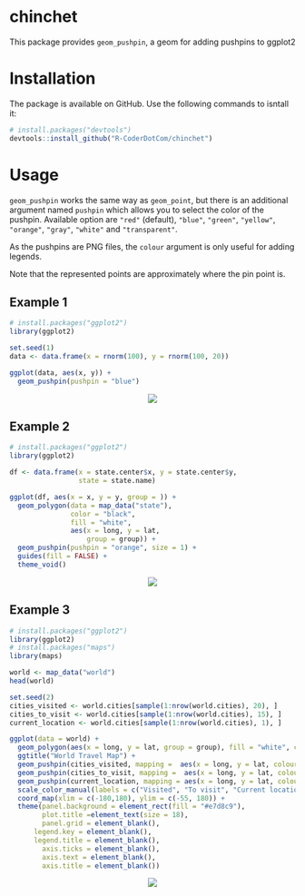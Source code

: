 # chinchet
This package provides `geom_pushpin`, a geom for adding pushpins to ggplot2


# Installation

The package is available on GitHub. Use the following commands to isntall it:

``` r
# install.packages("devtools")
devtools::install_github("R-CoderDotCom/chinchet")
```

# Usage

`geom_pushpin` works the same way as `geom_point`, but there is an additional argument named `pushpin` which allows you to select the color of the pushpin. Available option are `"red"` (default), `"blue"`, `"green"`, `"yellow"`, `"orange"`, `"gray"`, `"white"` and `"transparent"`.

As the pushpins are PNG files, the `colour` argument is only useful for adding legends.

Note that the represented points are approximately where the pin point is.


## Example 1

```r
# install.packages("ggplot2")
library(ggplot2)

set.seed(1)
data <- data.frame(x = rnorm(100), y = rnorm(100, 20))

ggplot(data, aes(x, y)) +
  geom_pushpin(pushpin = "blue")
```


<p align="center">
 <img src="https://user-images.githubusercontent.com/67192157/104848159-fcfa1380-58e3-11eb-880d-0ae25eb6b4be.png">
</p>


## Example 2

```r
# install.packages("ggplot2")
library(ggplot2)

df <- data.frame(x = state.center$x, y = state.center$y,
                 state = state.name)

ggplot(df, aes(x = x, y = y, group = )) +
  geom_polygon(data = map_data("state"),
               color = "black",
               fill = "white",
               aes(x = long, y = lat,
                   group = group)) +
  geom_pushpin(pushpin = "orange", size = 1) +
  guides(fill = FALSE) +
  theme_void()
```


<p align="center">
 <img src="https://user-images.githubusercontent.com/67192157/104848323-bb1d9d00-58e4-11eb-9331-d12e543ccf00.png">
</p>


## Example 3

```r
# install.packages("ggplot2")
library(ggplot2)
# install.packages("maps")
library(maps)

world <- map_data("world")
head(world)

set.seed(2)
cities_visited <- world.cities[sample(1:nrow(world.cities), 20), ]
cities_to_visit <- world.cities[sample(1:nrow(world.cities), 15), ]
current_location <- world.cities[sample(1:nrow(world.cities), 1), ]

ggplot(data = world) +
  geom_polygon(aes(x = long, y = lat, group = group), fill = "white", color = "grey30", size = 0.1) + 
  ggtitle("World Travel Map") +
  geom_pushpin(cities_visited, mapping =  aes(x = long, y = lat, colour = "red", pushpin = "red"), size = 0.75) +
  geom_pushpin(cities_to_visit, mapping =  aes(x = long, y = lat, colour = "blue", pushpin = "blue"), size = 0.75) + 
  geom_pushpin(current_location, mapping = aes(x = long, y = lat, colour = "green", pushpin = "green"), size = 0.75) +
  scale_color_manual(labels = c("Visited", "To visit", "Current location"), values = c("red", "blue", "green")) +
  coord_map(xlim = c(-180,180), ylim = c(-55, 180)) +
  theme(panel.background = element_rect(fill = "#e7d8c9"),
        plot.title =element_text(size = 18),
        panel.grid = element_blank(),
	  legend.key = element_blank(),
	  legend.title = element_blank(),
        axis.ticks = element_blank(),
        axis.text = element_blank(),
        axis.title = element_blank()) 
```


<p align="center">
 <img src="https://user-images.githubusercontent.com/67192157/104850358-e73e1b80-58ee-11eb-9c32-c96908348ffa.png">
</p>

